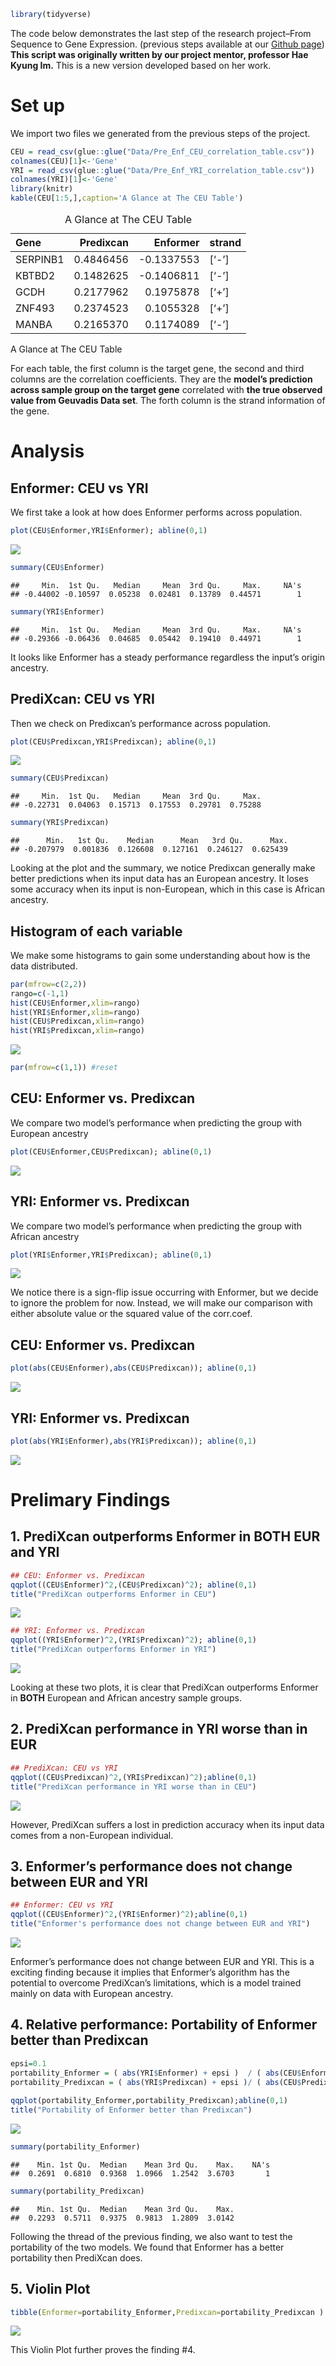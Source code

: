 ``` r
library(tidyverse)
```

The code below demonstrates the last step of the research project–From
Sequence to Gene Expression. (previous steps available at our [Github
page](https://github.com/NickuFeng/Research-Project)) **This script was
originally written by our project mentor, professor Hae Kyung Im.** This
is a new version developed based on her work.

# Set up

We import two files we generated from the previous steps of the project.

``` r
CEU = read_csv(glue::glue("Data/Pre_Enf_CEU_correlation_table.csv"))
colnames(CEU)[1]<-'Gene'
YRI = read_csv(glue::glue("Data/Pre_Enf_YRI_correlation_table.csv"))
colnames(YRI)[1]<-'Gene'
library(knitr)
kable(CEU[1:5,],caption='A Glance at The CEU Table')
```

<table>
<caption>A Glance at The CEU Table</caption>
<thead>
<tr class="header">
<th style="text-align: left;">Gene</th>
<th style="text-align: right;">Predixcan</th>
<th style="text-align: right;">Enformer</th>
<th style="text-align: left;">strand</th>
</tr>
</thead>
<tbody>
<tr class="odd">
<td style="text-align: left;">SERPINB1</td>
<td style="text-align: right;">0.4846456</td>
<td style="text-align: right;">-0.1337553</td>
<td style="text-align: left;">[‘-’]</td>
</tr>
<tr class="even">
<td style="text-align: left;">KBTBD2</td>
<td style="text-align: right;">0.1482625</td>
<td style="text-align: right;">-0.1406811</td>
<td style="text-align: left;">[‘-’]</td>
</tr>
<tr class="odd">
<td style="text-align: left;">GCDH</td>
<td style="text-align: right;">0.2177962</td>
<td style="text-align: right;">0.1975878</td>
<td style="text-align: left;">[‘+’]</td>
</tr>
<tr class="even">
<td style="text-align: left;">ZNF493</td>
<td style="text-align: right;">0.2374523</td>
<td style="text-align: right;">0.1055328</td>
<td style="text-align: left;">[‘+’]</td>
</tr>
<tr class="odd">
<td style="text-align: left;">MANBA</td>
<td style="text-align: right;">0.2165370</td>
<td style="text-align: right;">0.1174089</td>
<td style="text-align: left;">[‘-’]</td>
</tr>
</tbody>
</table>

A Glance at The CEU Table

For each table, the first column is the target gene, the second and
third columns are the correlation coefficients. They are the **model’s
prediction across sample group on the target gene** correlated with
**the true observed value from Geuvadis Data set**. The forth column is
the strand information of the gene.

# Analysis

## Enformer: CEU vs YRI

We first take a look at how does Enformer performs across population.

``` r
plot(CEU$Enformer,YRI$Enformer); abline(0,1)
```

![](4_Analysis_files/figure-markdown_strict/unnamed-chunk-3-1.png)

``` r
summary(CEU$Enformer)
```

    ##     Min.  1st Qu.   Median     Mean  3rd Qu.     Max.     NA's 
    ## -0.44002 -0.10597  0.05238  0.02481  0.13789  0.44571        1

``` r
summary(YRI$Enformer)
```

    ##     Min.  1st Qu.   Median     Mean  3rd Qu.     Max.     NA's 
    ## -0.29366 -0.06436  0.04685  0.05442  0.19410  0.44971        1

It looks like Enformer has a steady performance regardless the input’s
origin ancestry.

## PrediXcan: CEU vs YRI

Then we check on Predixcan’s performance across population.

``` r
plot(CEU$Predixcan,YRI$Predixcan); abline(0,1)
```

![](4_Analysis_files/figure-markdown_strict/unnamed-chunk-4-1.png)

``` r
summary(CEU$Predixcan)
```

    ##     Min.  1st Qu.   Median     Mean  3rd Qu.     Max. 
    ## -0.22731  0.04063  0.15713  0.17553  0.29781  0.75288

``` r
summary(YRI$Predixcan)
```

    ##      Min.   1st Qu.    Median      Mean   3rd Qu.      Max. 
    ## -0.207979  0.001836  0.126608  0.127161  0.246127  0.625439

Looking at the plot and the summary, we notice Predixcan generally make
better predictions when its input data has an European ancestry. It
loses some accuracy when its input is non-European, which in this case
is African ancestry.

## Histogram of each variable

We make some histograms to gain some understanding about how is the data
distributed.

``` r
par(mfrow=c(2,2))
rango=c(-1,1)
hist(CEU$Enformer,xlim=rango)
hist(YRI$Enformer,xlim=rango)
hist(CEU$Predixcan,xlim=rango)
hist(YRI$Predixcan,xlim=rango)
```

![](4_Analysis_files/figure-markdown_strict/unnamed-chunk-5-1.png)

``` r
par(mfrow=c(1,1)) #reset
```

## CEU: Enformer vs. Predixcan

We compare two model’s performance when predicting the group with
European ancestry

``` r
plot(CEU$Enformer,CEU$Predixcan); abline(0,1)
```

![](4_Analysis_files/figure-markdown_strict/unnamed-chunk-6-1.png)

## YRI: Enformer vs. Predixcan

We compare two model’s performance when predicting the group with
African ancestry

``` r
plot(YRI$Enformer,YRI$Predixcan); abline(0,1)
```

![](4_Analysis_files/figure-markdown_strict/unnamed-chunk-7-1.png)

We notice there is a sign-flip issue occurring with Enformer, but we
decide to ignore the problem for now. Instead, we will make our
comparison with either absolute value or the squared value of the
corr.coef.

## CEU: Enformer vs. Predixcan

``` r
plot(abs(CEU$Enformer),abs(CEU$Predixcan)); abline(0,1)
```

![](4_Analysis_files/figure-markdown_strict/unnamed-chunk-8-1.png)

## YRI: Enformer vs. Predixcan

``` r
plot(abs(YRI$Enformer),abs(YRI$Predixcan)); abline(0,1)
```

![](4_Analysis_files/figure-markdown_strict/unnamed-chunk-9-1.png)

# Prelimary Findings

## 1. PrediXcan outperforms Enformer in BOTH EUR and YRI

``` r
## CEU: Enformer vs. Predixcan
qqplot((CEU$Enformer)^2,(CEU$Predixcan)^2); abline(0,1)
title("PrediXcan outperforms Enformer in CEU")
```

![](4_Analysis_files/figure-markdown_strict/unnamed-chunk-10-1.png)

``` r
## YRI: Enformer vs. Predixcan
qqplot((YRI$Enformer)^2,(YRI$Predixcan)^2); abline(0,1)
title("PrediXcan outperforms Enformer in YRI")
```

![](4_Analysis_files/figure-markdown_strict/unnamed-chunk-11-1.png)

Looking at these two plots, it is clear that PrediXcan outperforms
Enformer in **BOTH** European and African ancestry sample groups.

## 2. PrediXcan performance in YRI worse than in EUR

``` r
## PrediXcan: CEU vs YRI
qqplot((CEU$Predixcan)^2,(YRI$Predixcan)^2);abline(0,1)
title("PrediXcan performance in YRI worse than in CEU")
```

![](4_Analysis_files/figure-markdown_strict/unnamed-chunk-12-1.png)

However, PrediXcan suffers a lost in prediction accuracy when its input
data comes from a non-European individual.

## 3. Enformer’s performance does not change between EUR and YRI

``` r
## Enformer: CEU vs YRI
qqplot((CEU$Enformer)^2,(YRI$Enformer)^2);abline(0,1)
title("Enformer's performance does not change between EUR and YRI")
```

![](4_Analysis_files/figure-markdown_strict/unnamed-chunk-13-1.png)

Enformer’s performance does not change between EUR and YRI. This is a
exciting finding because it implies that Enformer’s algorithm has the
potential to overcome PrediXcan’s limitations, which is a model trained
mainly on data with European ancestry.

## 4. Relative performance: Portability of Enformer better than Predixcan

``` r
epsi=0.1
portability_Enformer = ( abs(YRI$Enformer) + epsi )  / ( abs(CEU$Enformer)  + epsi )
portability_Predixcan = ( abs(YRI$Predixcan) + epsi )/ ( abs(CEU$Predixcan) + epsi )
 
qqplot(portability_Enformer,portability_Predixcan);abline(0,1)
title("Portability of Enformer better than Predixcan")
```

![](4_Analysis_files/figure-markdown_strict/unnamed-chunk-14-1.png)

``` r
summary(portability_Enformer)
```

    ##    Min. 1st Qu.  Median    Mean 3rd Qu.    Max.    NA's 
    ##  0.2691  0.6810  0.9368  1.0966  1.2542  3.6703       1

``` r
summary(portability_Predixcan)
```

    ##    Min. 1st Qu.  Median    Mean 3rd Qu.    Max. 
    ##  0.2293  0.5711  0.9375  0.9813  1.2809  3.0142

Following the thread of the previous finding, we also want to test the
portability of the two models. We found that Enformer has a better
portability then PrediXcan does.

## 5. Violin Plot

``` r
tibble(Enformer=portability_Enformer,Predixcan=portability_Predixcan )  %>% pivot_longer(cols = c(Enformer,Predixcan),names_to="type",values_to="portability") %>% ggplot(aes(type,portability)) + geom_violin() + geom_boxplot(width=0.3) + geom_jitter(size=2,col='gray') + theme_bw(base_size = 15) + ggtitle("Enformer Portability to YRI Higher than Predixcan")
```

![](4_Analysis_files/figure-markdown_strict/unnamed-chunk-17-1.png)

This Violin Plot further proves the finding \#4.
